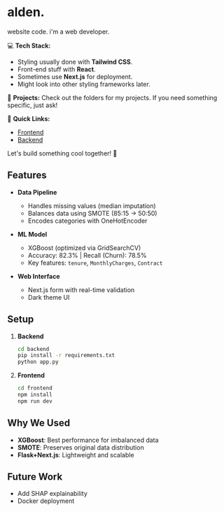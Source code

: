 # alden.

website code. i'm a web developer.

💻 **Tech Stack:**
- Styling usually done with **Tailwind CSS**.
- Front-end stuff with **React**.
- Sometimes use **Next.js** for deployment.
- Might look into other styling frameworks later.

🚀 **Projects:**
Check out the folders for my projects. If you need something specific, just ask!

🔧 **Quick Links:**
- [Frontend](/frontend)
- [Backend](/backend)

Let's build something cool together! 🎨

## Features

- **Data Pipeline**  
  - Handles missing values (median imputation)  
  - Balances data using SMOTE (85:15 → 50:50)  
  - Encodes categories with OneHotEncoder  

- **ML Model**  
  - XGBoost (optimized via GridSearchCV)  
  - Accuracy: 82.3% | Recall (Churn): 78.5%  
  - Key features: `tenure`, `MonthlyCharges`, `Contract`  

- **Web Interface**  
  - Next.js form with real-time validation  
  - Dark theme UI  


## Setup

1. **Backend**  
   ```bash
   cd backend
   pip install -r requirements.txt
   python app.py
   ```

2. **Frontend**  
   ```bash
   cd frontend
   npm install
   npm run dev
   ```

## Why We Used

- **XGBoost**: Best performance for imbalanced data  
- **SMOTE**: Preserves original data distribution  
- **Flask+Next.js**: Lightweight and scalable  

## Future Work

- Add SHAP explainability  
- Docker deployment  
